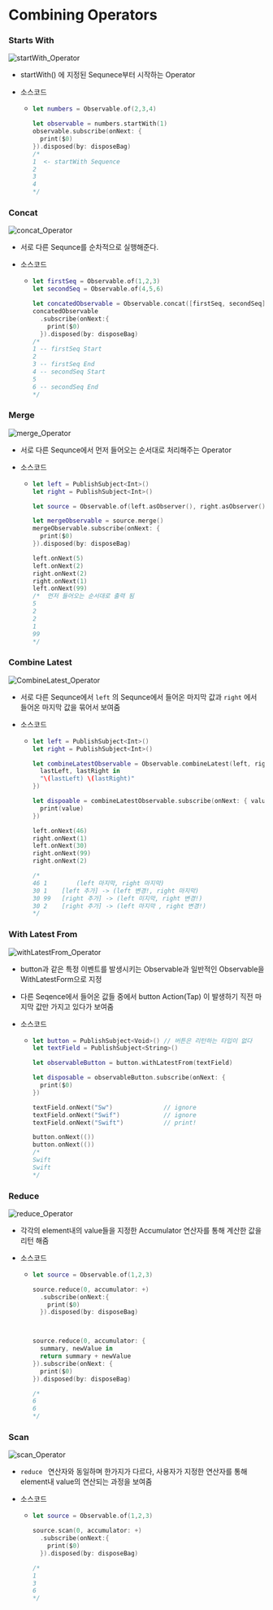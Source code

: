 # Combining Operators

### Starts With

![startWith_Operator](../image/startWith_Operator.png)

- startWith() 에 지정된 Sequnece부터 시작하는 Operator

- 소스코드

  - ```swift
    let numbers = Observable.of(2,3,4)
    
    let observable = numbers.startWith(1)
    observable.subscribe(onNext: {
      print($0)
    }).disposed(by: disposeBag)
    /*
    1  <- startWith Sequence
    2
    3
    4
    */
    ```

### Concat

![concat_Operator](../image/concat_Operator.png)

- 서로 다른 Sequnce를 순차적으로 실행해준다.

- 소스코드

  - ```swift
    let firstSeq = Observable.of(1,2,3)
    let secondSeq = Observable.of(4,5,6)
    
    let concatedObservable = Observable.concat([firstSeq, secondSeq])
    concatedObservable
      .subscribe(onNext:{
        print($0)
      }).disposed(by: disposeBag)
    /*
    1 -- firstSeq Start
    2
    3 -- firstSeq End
    4 -- secondSeq Start
    5
    6 -- secondSeq End
    */
    ```

### Merge

![merge_Operator](../image/merge_Operator.png)

- 서로 다른 Sequnce에서 먼저 들어오는 순서대로 처리해주는 Operator

- 소스코드

  - ```swift
    let left = PublishSubject<Int>()
    let right = PublishSubject<Int>()
    
    let source = Observable.of(left.asObserver(), right.asObserver())
    
    let mergeObservable = source.merge()
    mergeObservable.subscribe(onNext: {
      print($0)
    }).disposed(by: disposeBag)
    
    left.onNext(5)
    left.onNext(2)
    right.onNext(2)
    right.onNext(1)
    left.onNext(99)
    /*  먼저 들어오는 순서대로 출력 됨
    5
    2
    2
    1
    99
    */
    ```

### Combine Latest

![CombineLatest_Operator](../image/CombineLatest_Operator.png)

-  서로 다른 Sequnce에서 `left` 의 Sequnce에서 들어온 마지막 값과 `right` 에서 들어온 마지막 값을 묶어서 보여줌

- 소스코드

  - ```swift
    let left = PublishSubject<Int>()
    let right = PublishSubject<Int>()
    
    let combineLatestObservable = Observable.combineLatest(left, right, resultSelector: {
      lastLeft, lastRight in
      "\(lastLeft) \(lastRight)"
    })
    
    let dispoable = combineLatestObservable.subscribe(onNext: { value in
      print(value)
    })
    
    left.onNext(46)
    right.onNext(1)
    left.onNext(30)
    right.onNext(99)
    right.onNext(2)
    
    /*
    46 1 		(left 마지막, right 마지막)
    30 1  	[left 추가] -> (left 변경!, right 마지막) 
    30 99 	[right 추가] -> (left 미지막, right 변경!)
    30 2  	[right 추가] -> (left 마지막 , right 변경!)
    */
    ```



### With Latest From

![withLatestFrom_Operator](../image/withLatestFrom_Operator.png)

- button과 같은 특정 이벤트를 발생시키는 Observable과 일반적인 Observable을 WithLatestForm으로 지정

- 다른 Seqence에서 들어온 값들 중에서 button Action(Tap) 이 발생하기 직전 마지막 값만 가지고 있다가 보여줌

- 소스코드

  - ```swift
    let button = PublishSubject<Void>() // 버튼은 리턴하는 타입이 없다
    let textField = PublishSubject<String>()
    
    let observableButton = button.withLatestFrom(textField)
    
    let disposable = observableButton.subscribe(onNext: {
      print($0)
    })
    
    textField.onNext("Sw")				// ignore
    textField.onNext("Swif")			// ignore
    textField.onNext("Swift")			// print!
    
    button.onNext(())
    button.onNext(())
    /*
    Swift
    Swift
    */
    ```

### Reduce

![reduce_Operator](../image/reduce_Operator.png)

- 각각의 element내의 value들을 지정한 Accumulator 연산자를 통해 계산한 값을 리턴 해줌

- 소스코드

  - ```swift
    let source = Observable.of(1,2,3)
    
    source.reduce(0, accumulator: +)
      .subscribe(onNext:{
        print($0)
      }).disposed(by: disposeBag)
    
    
    
    source.reduce(0, accumulator: {
      summary, newValue in
      return summary + newValue
    }).subscribe(onNext: {
      print($0)
    }).disposed(by: disposeBag)
    
    /*
    6
    6
    */
    ```

### Scan

![scan_Operator](../image/scan_Operator.png)

- `reduce `  연산자와 동일하며 한가지가 다르다, 사용자가 지정한 연산자를 통해 element내 value의 연산되는 과정을 보여줌 

- 소스코드

  - ```swift
    let source = Observable.of(1,2,3)
    
    source.scan(0, accumulator: +)
      .subscribe(onNext:{
        print($0)
      }).disposed(by: disposeBag)
    
    /*
    1
    3
    6
    */
    ```